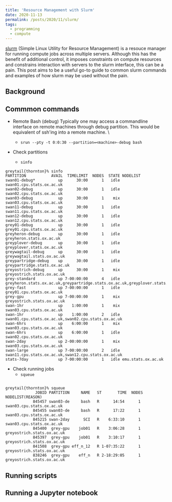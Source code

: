 ```yaml
---
title: 'Resource Management with Slurm'
date: 2020-11-13
permalink: /posts/2020/11/slurm/
tags:
  - programming
  - compute
---
```



[slurm](https://slurm.schedmd.com/slurm.conf.html) (Simple Linux Utility for Resource Management) is a resouce manager for running compute jobs across multiple servers. Although this has the benefit of additional control, it imposes constraints on compute resources and constrains interaction with servers to the slurm interface, this can be a pain. This post aims to be a useful go-to guide to common slurm commands and examples of how slurm may be used without the pain.

## Background

## Commmon commands
- Remote Bash (debug)
Typically one may access a commandline interface on remote machines through debug partition. This would be equivalent of ssh'ing into a remote machine. \
  - `srun --pty -t 0:0:30 --partition=<machine>-debug bash`

- Check partitions
  - `sinfo`
```
greytail{thornton}% sinfo
PARTITION           AVAIL  TIMELIMIT  NODES  STATE NODELIST
swan01-debug*          up      30:00      1   idle swan01.cpu.stats.ox.ac.uk
swan02-debug           up      30:00      1   idle swan02.cpu.stats.ox.ac.uk
swan03-debug           up      30:00      1    mix swan03.cpu.stats.ox.ac.uk
swan11-debug           up      30:00      1   idle swan11.cpu.stats.ox.ac.uk
swan12-debug           up      30:00      1   idle swan12.cpu.stats.ox.ac.uk
grey01-debug           up      30:00      1   idle grey01.cpu.stats.ox.ac.uk
greyheron-debug        up      30:00      1   idle greyheron.stats.ox.ac.uk
greyplover-debug       up      30:00      1   idle greyplover.stats.ox.ac.uk
greywagtail-debug      up      30:00      1   idle greywagtail.stats.ox.ac.uk
greypartridge-debug    up      30:00      1   idle greypartridge.stats.ox.ac.uk
greyostrich-debug      up      30:00      1    mix greyostrich.stats.ox.ac.uk
grey-standard          up 7-00:00:00      4   idle greyheron.stats.ox.ac.uk,greypartridge.stats.ox.ac.uk,greyplover.stats.ox.ac.uk,greywagtail.stats.ox.ac.uk
grey-fast              up 7-00:00:00      1   idle grey01.cpu.stats.ox.ac.uk
grey-gpu               up 7-00:00:00      1    mix greyostrich.stats.ox.ac.uk
swan-1hr               up    1:00:00      1    mix swan03.cpu.stats.ox.ac.uk
swan-1hr               up    1:00:00      2   idle swan01.cpu.stats.ox.ac.uk,swan02.cpu.stats.ox.ac.uk
swan-6hrs              up    6:00:00      1    mix swan03.cpu.stats.ox.ac.uk
swan-6hrs              up    6:00:00      1   idle swan02.cpu.stats.ox.ac.uk
swan-2day              up 2-00:00:00      1    mix swan03.cpu.stats.ox.ac.uk
swan-large             up 7-00:00:00      2   idle swan11.cpu.stats.ox.ac.uk,swan12.cpu.stats.ox.ac.uk
stats-7day             up 7-00:00:00      1   idle emu.stats.ox.ac.uk
```

- Check running jobs
  - `squeue` 
```

greytail{thornton}% squeue
             JOBID PARTITION     NAME   ST       TIME  NODES NODELIST(REASON)
            845457 swan03-de     bash   R      14:54      1 swan03.cpu.stats.ox.ac.uk
            845455 swan03-de     bash   R      17:22      1 swan03.cpu.stats.ox.ac.uk
            845215 swan-2day      SCI   R    6:33:10      1 swan03.cpu.stats.ox.ac.uk
            845400  grey-gpu    job01   R    3:06:28      1 greyostrich.stats.ox.ac.uk
            845397  grey-gpu    job01   R    3:10:17      1 greyostrich.stats.ox.ac.uk
            841508  grey-gpu eff_n_12   R 1-07:35:22      1 greyostrich.stats.ox.ac.uk
            838246  grey-gpu    eff_n   R 2-18:29:05      1 greyostrich.stats.ox.ac.uk
```

## Running scripts

## Running a Jupyter notebook
